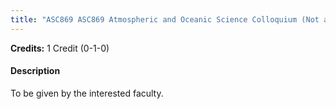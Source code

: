 ```yaml
---
title: "ASC869 ASC869 Atmospheric and Oceanic Science Colloquium (Not allowed for : Any program other than AST and ASZ)"
---
```

**Credits:** 1 Credit (0-1-0)

#### Description
To be given by the interested faculty.
